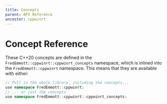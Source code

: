 ```yaml
---
title: Concepts
parent: API Reference
ancestor: cppwinrt
---
```


# Concept Reference

These C++20 concepts are defined in the `FredEmmott::cppwinrt::cppwinrt_concepts` namespace, which is inlined into the `FredEmmott::cppwinrt` namespace. This means that they are available with either:

```c++
// Pull in the whole library, including the concepts...
use namespace FredEmmott::cppwinrt;
// ... or just the concepts
use namespace FredEmmott::cppwinrt::cppwinrt_concepts;
```